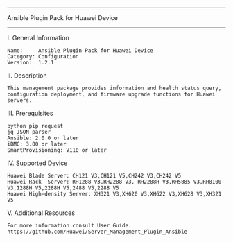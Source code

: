 ****************************************************************************
Ansible Plugin Pack for Huawei Device
****************************************************************************

I. General Information

    Name:     Ansible Plugin Pack for Huawei Device
    Category: Configuration
    Version:  1.2.1


II. Description

    This management package provides information and health status query, configuration deployment, and firmware upgrade functions for Huawei servers. 
	
	
III. Prerequisites

	python pip request
	jq JSON parser
	Ansible: 2.0.0 or later
	iBMC: 3.00 or later
	SmartProvisioning: V110 or later	
	
	
IV. Supported Device

	Huawei Blade Server: CH121 V3,CH121 V5,CH242 V3,CH242 V5
	Huawei Rack  Server: RH1288 V3,RH2288 V3, RH2288H V3,RH5885 V3,RH8100 V3,1288H V5,2288H V5,2488 V5,2288 V5
	Huawei High-density Server: XH321 V3,XH620 V3,XH622 V3,XH628 V3,XH321 V5
	
V. Additional Resources

    For more information consult User Guide. https://github.com/Huawei/Server_Management_Plugin_Ansible
